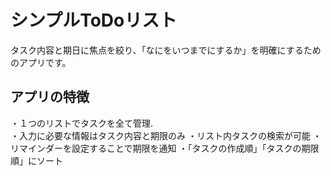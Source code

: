 # シンプルToDoリスト
タスク内容と期日に焦点を絞り、「なにをいつまでにするか」を明確にするためのアプリです。
## アプリの特徴
・１つのリストでタスクを全て管理.  
・入力に必要な情報はタスク内容と期限のみ 
・リスト内タスクの検索が可能
・リマインダーを設定することで期限を通知
・「タスクの作成順」「タスクの期限順」にソート
